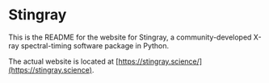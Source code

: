 # Stingray

This is the README for the website for Stingray, a community-developed X-ray spectral-timing software package in Python.

The actual website is located at [https://stingray.science/](https://stingray.science).

